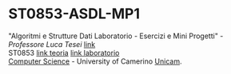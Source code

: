 # ST0853-ASDL-MP1
"Algoritmi e Strutture Dati Laboratorio - Esercizi e Mini Progetti" - _Professore Luca Tesei_ [link](https://computerscience.unicam.it/luca-tesei)<br>
ST0853 [link teoria](http://didattica.cs.unicam.it/doku.php?id=didattica:ay2122:algoritmi:main) [link laboratorio](http://didattica.cs.unicam.it/doku.php?id=didattica:ay2122:programmazione:laboratorio)<br>
[Computer Science](https://computerscience.unicam.it/) - University of Camerino [Unicam](https://www.unicam.it/).
